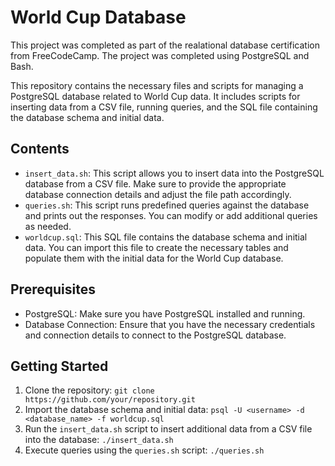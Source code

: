 # World Cup Database

This project was completed as part of the realational database certification from FreeCodeCamp. The project was completed using PostgreSQL and Bash.

This repository contains the necessary files and scripts for managing a PostgreSQL database related to World Cup data. It includes scripts for inserting data from a CSV file, running queries, and the SQL file containing the database schema and initial data.

## Contents

- `insert_data.sh`: This script allows you to insert data into the PostgreSQL database from a CSV file. Make sure to provide the appropriate database connection details and adjust the file path accordingly.
- `queries.sh`: This script runs predefined queries against the database and prints out the responses. You can modify or add additional queries as needed.
- `worldcup.sql`: This SQL file contains the database schema and initial data. You can import this file to create the necessary tables and populate them with the initial data for the World Cup database.

## Prerequisites

- PostgreSQL: Make sure you have PostgreSQL installed and running.
- Database Connection: Ensure that you have the necessary credentials and connection details to connect to the PostgreSQL database.

## Getting Started

1. Clone the repository: `git clone https://github.com/your/repository.git`
2. Import the database schema and initial data: `psql -U <username> -d <database_name> -f worldcup.sql`
3. Run the `insert_data.sh` script to insert additional data from a CSV file into the database: `./insert_data.sh`
4. Execute queries using the `queries.sh` script: `./queries.sh`
